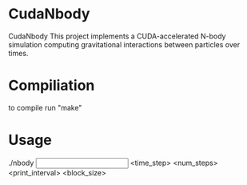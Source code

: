 # CudaNbody
CudaNbody
This project implements a CUDA-accelerated N-body simulation computing gravitational interactions between particles over times.
# Compiliation
to compile run "make"
# Usage
./nbody <input> <time_step> <num_steps> <print_interval> <block_size>
